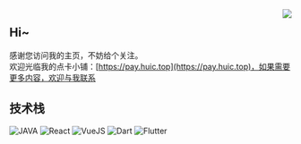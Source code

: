 <img align="right" src="https://github-readme-stats.vercel.app/api?username=JiangJuHong&show_icons=true&hide_border=true&theme=vue-dark" />


## Hi~
感谢您访问我的主页，不妨给个关注。  
欢迎光临我的点卡小铺：[https://pay.huic.top](https://pay.huic.top)，如果需要更多内容，欢迎与我联系

## 技术栈
![JAVA](https://img.shields.io/badge/-java-red?logo=java)
![React](https://img.shields.io/badge/-React-blue?logo=react)
![VueJS](https://img.shields.io/badge/-Vue-green?logo=vuejs)
![Dart](https://img.shields.io/badge/-Dart-blue?logo=dart)
![Flutter](https://img.shields.io/badge/-Flutter-%23F05032?logo=flutter&logoColor=%23ffffff)
